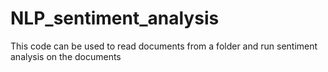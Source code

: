 # NLP_sentiment_analysis
This code can be used to read documents from a folder and run sentiment analysis on the documents
